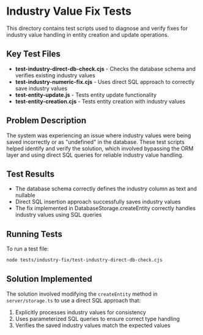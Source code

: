 # Industry Value Fix Tests

This directory contains test scripts used to diagnose and verify fixes for industry value handling in entity creation and update operations.

## Key Test Files

- **test-industry-direct-db-check.cjs** - Checks the database schema and verifies existing industry values
- **test-industry-numeric-fix.cjs** - Uses direct SQL approach to correctly save industry values
- **test-entity-update.js** - Tests entity update functionality
- **test-entity-creation.cjs** - Tests entity creation with industry values

## Problem Description

The system was experiencing an issue where industry values were being saved incorrectly or as "undefined" in the database. These test scripts helped identify and verify the solution, which involved bypassing the ORM layer and using direct SQL queries for reliable industry value handling.

## Test Results

- The database schema correctly defines the industry column as text and nullable
- Direct SQL insertion approach successfully saves industry values
- The fix implemented in DatabaseStorage.createEntity correctly handles industry values using SQL queries

## Running Tests

To run a test file:

```bash
node tests/industry-fix/test-industry-direct-db-check.cjs
```

## Solution Implemented

The solution involved modifying the `createEntity` method in `server/storage.ts` to use a direct SQL approach that:

1. Explicitly processes industry values for consistency
2. Uses parameterized SQL queries to ensure correct type handling
3. Verifies the saved industry values match the expected values